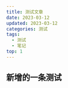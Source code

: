 ```yaml
---
title: 测试文章
date: 2023-03-12
updated: 2023-03-12
categories: 测试
tags:
  - 测试
  - 笔记
top: 1
---
```


## 新增的一条测试
